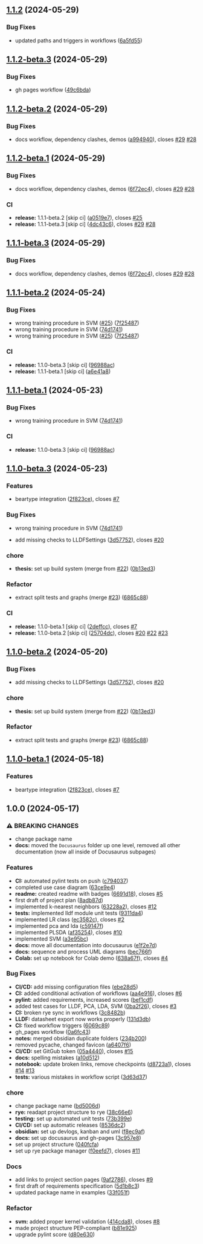 ## [1.1.2](https://github.com/f-aguzzi/tesi/compare/v1.1.1...v1.1.2) (2024-05-29)


### Bug Fixes

* updated paths and triggers in workflows ([6a5fd55](https://github.com/f-aguzzi/tesi/commit/6a5fd55592446e7fcbf99fc390562c0574771cb2))

## [1.1.2-beta.3](https://github.com/f-aguzzi/tesi/compare/v1.1.2-beta.2...v1.1.2-beta.3) (2024-05-29)


### Bug Fixes

* gh pages workflow ([49c6bda](https://github.com/f-aguzzi/tesi/commit/49c6bdabf757073e87e0c7b0c98eb4d0ef843f78))

## [1.1.2-beta.2](https://github.com/f-aguzzi/tesi/compare/v1.1.2-beta.1...v1.1.2-beta.2) (2024-05-29)


### Bug Fixes

* docs workflow, dependency clashes, demos ([a994940](https://github.com/f-aguzzi/tesi/commit/a994940a6bf115ea02054754fb3b237977a4e3aa)), closes [#29](https://github.com/f-aguzzi/tesi/issues/29) [#28](https://github.com/f-aguzzi/tesi/issues/28)

## [1.1.2-beta.1](https://github.com/f-aguzzi/tesi/compare/v1.1.1...v1.1.2-beta.1) (2024-05-29)


### Bug Fixes

* docs workflow, dependency clashes, demos ([6f72ec4](https://github.com/f-aguzzi/tesi/commit/6f72ec4a0c51902e05e468b6d6f79042a3bc73e5)), closes [#29](https://github.com/f-aguzzi/tesi/issues/29) [#28](https://github.com/f-aguzzi/tesi/issues/28)


### CI

* **release:** 1.1.1-beta.2 [skip ci] ([a0519e7](https://github.com/f-aguzzi/tesi/commit/a0519e71d2bc75830ce027bdb11589a0762905a8)), closes [#25](https://github.com/f-aguzzi/tesi/issues/25)
* **release:** 1.1.1-beta.3 [skip ci] ([4dc43c6](https://github.com/f-aguzzi/tesi/commit/4dc43c6f2e7ec6e34e6adfb5ad1b2aacaa3731e2)), closes [#29](https://github.com/f-aguzzi/tesi/issues/29) [#28](https://github.com/f-aguzzi/tesi/issues/28)

## [1.1.1-beta.3](https://github.com/f-aguzzi/tesi/compare/v1.1.1-beta.2...v1.1.1-beta.3) (2024-05-29)


### Bug Fixes


* docs workflow, dependency clashes, demos ([6f72ec4](https://github.com/f-aguzzi/tesi/commit/6f72ec4a0c51902e05e468b6d6f79042a3bc73e5)), closes [#29](https://github.com/f-aguzzi/tesi/issues/29) [#28](https://github.com/f-aguzzi/tesi/issues/28)

## [1.1.1-beta.2](https://github.com/f-aguzzi/tesi/compare/v1.1.1-beta.1...v1.1.1-beta.2) (2024-05-24)


### Bug Fixes

* wrong training procedure in SVM ([#25](https://github.com/f-aguzzi/tesi/issues/25)) ([7f25487](https://github.com/f-aguzzi/tesi/commit/7f254876fcdbd2ba5c46278d31eb851a50659e8f))
* wrong training procedure in SVM ([74d1741](https://github.com/f-aguzzi/tesi/commit/74d1741743f53eea6cc2d9002005c6426bf4f0d0))
* wrong training procedure in SVM ([#25](https://github.com/f-aguzzi/tesi/issues/25)) ([7f25487](https://github.com/f-aguzzi/tesi/commit/7f254876fcdbd2ba5c46278d31eb851a50659e8f))


### CI

* **release:** 1.1.0-beta.3 [skip ci] ([96988ac](https://github.com/f-aguzzi/tesi/commit/96988acbfd0f015c03385f74f14ea26e98a9b4b2))
* **release:** 1.1.1-beta.1 [skip ci] ([a6e41a8](https://github.com/f-aguzzi/tesi/commit/a6e41a88456fc8224c0864de40eb2233c0c30329))


## [1.1.1-beta.1](https://github.com/f-aguzzi/tesi/compare/v1.1.0...v1.1.1-beta.1) (2024-05-23)


### Bug Fixes

* wrong training procedure in SVM ([74d1741](https://github.com/f-aguzzi/tesi/commit/74d1741743f53eea6cc2d9002005c6426bf4f0d0))


### CI

* **release:** 1.1.0-beta.3 [skip ci] ([96988ac](https://github.com/f-aguzzi/tesi/commit/96988acbfd0f015c03385f74f14ea26e98a9b4b2))

## [1.1.0-beta.3](https://github.com/f-aguzzi/tesi/compare/v1.1.0-beta.2...v1.1.0-beta.3) (2024-05-23)


### Features

* beartype integration ([2f823ce](https://github.com/f-aguzzi/tesi/commit/2f823cebee0cb8006523d9e0d6aaa673484bd928)), closes [#7](https://github.com/f-aguzzi/tesi/issues/7)


### Bug Fixes


* wrong training procedure in SVM ([74d1741](https://github.com/f-aguzzi/tesi/commit/74d1741743f53eea6cc2d9002005c6426bf4f0d0))

* add missing checks to LLDFSettings ([3d57752](https://github.com/f-aguzzi/tesi/commit/3d577527eefd0b183a66c378d53cb1f1ee506343)), closes [#20](https://github.com/f-aguzzi/tesi/issues/20)


### chore

* **thesis:** set up build system (merge from [#22](https://github.com/f-aguzzi/tesi/issues/22)) ([0b13ed3](https://github.com/f-aguzzi/tesi/commit/0b13ed346448f0eeefecbc6fd051eb7c98919650))


### Refactor

* extract split tests and graphs (merge [#23](https://github.com/f-aguzzi/tesi/issues/23)) ([6865c88](https://github.com/f-aguzzi/tesi/commit/6865c88d70b650de5e8440807b0194022a15dc0e))


### CI

* **release:** 1.1.0-beta.1 [skip ci] ([2deffcc](https://github.com/f-aguzzi/tesi/commit/2deffcc4c8a29d09a4a644558e491d770f71f6dc)), closes [#7](https://github.com/f-aguzzi/tesi/issues/7)
* **release:** 1.1.0-beta.2 [skip ci] ([25704dc](https://github.com/f-aguzzi/tesi/commit/25704dc4eb0cbc249bbf85611c5dfe257ebccc30)), closes [#20](https://github.com/f-aguzzi/tesi/issues/20) [#22](https://github.com/f-aguzzi/tesi/issues/22) [#23](https://github.com/f-aguzzi/tesi/issues/23)


## [1.1.0-beta.2](https://github.com/f-aguzzi/tesi/compare/v1.1.0-beta.1...v1.1.0-beta.2) (2024-05-20)


### Bug Fixes

* add missing checks to LLDFSettings ([3d57752](https://github.com/f-aguzzi/tesi/commit/3d577527eefd0b183a66c378d53cb1f1ee506343)), closes [#20](https://github.com/f-aguzzi/tesi/issues/20)


### chore

* **thesis:** set up build system (merge from [#22](https://github.com/f-aguzzi/tesi/issues/22)) ([0b13ed3](https://github.com/f-aguzzi/tesi/commit/0b13ed346448f0eeefecbc6fd051eb7c98919650))


### Refactor

* extract split tests and graphs (merge [#23](https://github.com/f-aguzzi/tesi/issues/23)) ([6865c88](https://github.com/f-aguzzi/tesi/commit/6865c88d70b650de5e8440807b0194022a15dc0e))

## [1.1.0-beta.1](https://github.com/f-aguzzi/tesi/compare/v1.0.0...v1.1.0-beta.1) (2024-05-18)


### Features

* beartype integration ([2f823ce](https://github.com/f-aguzzi/tesi/commit/2f823cebee0cb8006523d9e0d6aaa673484bd928)), closes [#7](https://github.com/f-aguzzi/tesi/issues/7)

## 1.0.0 (2024-05-17)


### ⚠ BREAKING CHANGES

* change package name
* **docs:** moved the `Docusaurus` folder up one level, removed all other documentation (now all inside of Docusaurus subpages)

### Features

* **CI:** automated pylint tests on push ([c794037](https://github.com/f-aguzzi/tesi/commit/c794037807d060b7450e6c720329d69b3cb6f445))
* completed use case diagram ([63ce9e4](https://github.com/f-aguzzi/tesi/commit/63ce9e4744494c7622de7ca52e189a4a6f7768f0))
* **readme:** created readme with badges ([6691d18](https://github.com/f-aguzzi/tesi/commit/6691d1814f23c20376a7e04980375be3bb6f4ce3)), closes [#5](https://github.com/f-aguzzi/tesi/issues/5)
* first draft of project plan ([8adb87d](https://github.com/f-aguzzi/tesi/commit/8adb87d9c4cb66e386c94cf7132601074c541962))
* implemented k-nearest neighbors ([63228a2](https://github.com/f-aguzzi/tesi/commit/63228a26b208bc7e6f4d605aada2cfffbfb87f29)), closes [#12](https://github.com/f-aguzzi/tesi/issues/12)
* **tests:** implemented lldf module unit tests ([9311da4](https://github.com/f-aguzzi/tesi/commit/9311da4c1ba60c5a9d35cc24e9ab70c2c8f58cf4))
* implemented LR class ([ec3582c](https://github.com/f-aguzzi/tesi/commit/ec3582c8941b8db97780504988c2a2b8567285e4)), closes [#2](https://github.com/f-aguzzi/tesi/issues/2)
* implemented pca and lda ([c59147f](https://github.com/f-aguzzi/tesi/commit/c59147f8e349fe93c800e3aa3ef0605263b7950a))
* implemented PLSDA ([af35254](https://github.com/f-aguzzi/tesi/commit/af3525490a9638e608d0bfa8719d90a078d504a8)), closes [#10](https://github.com/f-aguzzi/tesi/issues/10)
* implemented SVM ([a3e95bc](https://github.com/f-aguzzi/tesi/commit/a3e95bc75529fa91ba2f00ef3d78dc3e50a57e89))
* **docs:** move all documentation into docusaurus ([e1f2e7d](https://github.com/f-aguzzi/tesi/commit/e1f2e7dd95354809b2285664798e657d0cef3f8f))
* **docs:** sequence and process UML diagrams ([bec766f](https://github.com/f-aguzzi/tesi/commit/bec766f1cf3d846353b204f254199e771219536d))
* **Colab:** set up notebook for Colab demo ([638a67f](https://github.com/f-aguzzi/tesi/commit/638a67f213b138ad1e48fae3ef06a41f67de35ef)), closes [#4](https://github.com/f-aguzzi/tesi/issues/4)


### Bug Fixes

* **CI/CD:** add missing configuration files ([ebe28d5](https://github.com/f-aguzzi/tesi/commit/ebe28d547ff7c6531f5b3faf365922216a3e76e8))
* **CI:** added conditional activation of workflows ([aa4e916](https://github.com/f-aguzzi/tesi/commit/aa4e91610c9650ab79a9f6df8bd7815170257efc)), closes [#6](https://github.com/f-aguzzi/tesi/issues/6)
* **pylint:** added requirements, increased scores ([bef1cdf](https://github.com/f-aguzzi/tesi/commit/bef1cdfa5839cffbbb908489123ccbcb02459582))
* added test cases for LLDF, PCA, LDA, SVM ([0ba2f26](https://github.com/f-aguzzi/tesi/commit/0ba2f26ba81cf4dae44849730385c0dfabbac73e)), closes [#3](https://github.com/f-aguzzi/tesi/issues/3)
* **CI:** broken rye sync in workflows ([3c8482b](https://github.com/f-aguzzi/tesi/commit/3c8482bcd01191745eb1dba05096520664582701))
* **LLDF:** datasheet export now works properly ([131d3db](https://github.com/f-aguzzi/tesi/commit/131d3db113c9c925223357a4b4b5ea57ee8c6929))
* **CI:** fixed workflow triggers ([6069c89](https://github.com/f-aguzzi/tesi/commit/6069c89676e29c6bf795c2dc8851922a1ad3189a))
* gh_pages workflow ([0a6fc43](https://github.com/f-aguzzi/tesi/commit/0a6fc4373ea18870c47e16d12839462c1ef5fb45))
* **notes:** merged obsidian duplicate folders ([234b200](https://github.com/f-aguzzi/tesi/commit/234b200ecf7a468a72f441a19966621de733c6ac))
* removed pycache, changed favicon ([a6407f6](https://github.com/f-aguzzi/tesi/commit/a6407f662fa286be8bb78d8344cfb73e8f041e8e))
* **CI/CD:** set GitGub token ([05a4440](https://github.com/f-aguzzi/tesi/commit/05a444042d42f3b95dc464f056acd707592d395b)), closes [#15](https://github.com/f-aguzzi/tesi/issues/15)
* **docs:** spelling mistakes ([a10d512](https://github.com/f-aguzzi/tesi/commit/a10d5125d196ebc22304106090ebef6257aa1076))
* **notebook:** update broken links, remove checkpoints ([d8723a1](https://github.com/f-aguzzi/tesi/commit/d8723a1cdc363ccb5ac79692fe4c147225038e95)), closes [#14](https://github.com/f-aguzzi/tesi/issues/14) [#13](https://github.com/f-aguzzi/tesi/issues/13)
* **tests:** various mistakes in workflow script ([3d63d37](https://github.com/f-aguzzi/tesi/commit/3d63d3736bd8eb21da427c4b349d435f21ddae93))


### chore

* change package name ([bd5006d](https://github.com/f-aguzzi/tesi/commit/bd5006d2d1adcc440c4347f945a0a01300f96aa4))
* **rye:** readapt project structure to rye ([38c66e6](https://github.com/f-aguzzi/tesi/commit/38c66e69993510247e6cd3b6f0c75a38f35d341e))
* **testing:** set up automated unit tests ([73b399e](https://github.com/f-aguzzi/tesi/commit/73b399e4b84b6e11ebcf5fdb1601e76b39d5ff97))
* **CI/CD:** set up automatic releases ([8536dc2](https://github.com/f-aguzzi/tesi/commit/8536dc2f26ae66ba658867a7a66c6212ba56dea6))
* **obsidian:** set up devlogs, kanban and uml ([f8ec9af](https://github.com/f-aguzzi/tesi/commit/f8ec9af71809b1bcf5c20f531364ab6dad10b0f4))
* **docs:** set up docusaurus and gh-pages ([3c957e8](https://github.com/f-aguzzi/tesi/commit/3c957e883c2272653b6510d0c8b1094d1edb1ee0))
* set up project structure ([040fcfa](https://github.com/f-aguzzi/tesi/commit/040fcfa8ea804cbd6a63c8a56c41b913f23e87e5))
* set up rye package manager ([f0eefd7](https://github.com/f-aguzzi/tesi/commit/f0eefd7f704313fca892568b0a72fc2340046c44)), closes [#11](https://github.com/f-aguzzi/tesi/issues/11)


### Docs

* add links to project section pages ([9af2786](https://github.com/f-aguzzi/tesi/commit/9af27863d97731f03a9791f9de1e142e2b78f009)), closes [#9](https://github.com/f-aguzzi/tesi/issues/9)
* first draft of requirements specification ([5d1b8c3](https://github.com/f-aguzzi/tesi/commit/5d1b8c34feeb8e57b68e5a9afb3c03ca7e2188ab))
* updated package name in examples ([33f051f](https://github.com/f-aguzzi/tesi/commit/33f051f2e7b13e4c1126235884f3afc83fbcc31c))


### Refactor

* **svm:** added proper kernel validation ([414cda8](https://github.com/f-aguzzi/tesi/commit/414cda8769e6ae886cda3994bf014eccaebfa0ad)), closes [#8](https://github.com/f-aguzzi/tesi/issues/8)
* made project structure PEP-compliant ([b81e925](https://github.com/f-aguzzi/tesi/commit/b81e925df9bcb31977977e422478292bd6d38199))
* upgrade pylint score ([d80e630](https://github.com/f-aguzzi/tesi/commit/d80e630f785d29f7b54bd65794c096bf0723a592))
